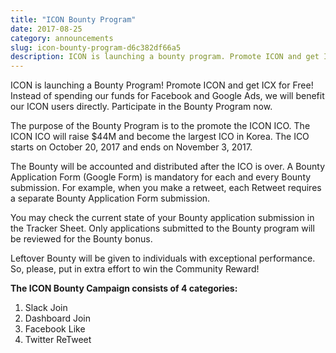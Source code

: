 ```yaml
---
title: "ICON Bounty Program"
date: 2017-08-25
category: announcements
slug: icon-bounty-program-d6c382df66a5
description: ICON is launching a bounty program. Promote ICON and get ICX for free!
---
```


ICON is launching a Bounty Program! Promote ICON and get ICX for Free! Instead of spending our funds for Facebook and Google Ads, we will benefit our ICON users directly. Participate in the Bounty Program now.

The purpose of the Bounty Program is to the promote the ICON ICO. The ICON ICO will raise $44M and become the largest ICO in Korea. The ICO starts on October 20, 2017 and ends on November 3, 2017.

The Bounty will be accounted and distributed after the ICO is over. A Bounty Application Form (Google Form) is mandatory for each and every Bounty submission. For example, when you make a retweet, each Retweet requires a separate Bounty Application Form submission.

You may check the current state of your Bounty application submission in the Tracker Sheet. Only applications submitted to the Bounty program will be reviewed for the Bounty bonus.

Leftover Bounty will be given to individuals with exceptional performance. So, please, put in extra effort to win the Community Reward!

**The ICON Bounty Campaign consists of 4 categories:**

1. Slack Join
2. Dashboard Join
3. Facebook Like
4. Twitter ReTweet

